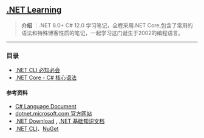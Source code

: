 ## [.NET Learning](#)
> **介绍** ：.NET 8.0+ C# 12.0 学习笔记，全程采用.NET Core,包含了常用的语法和特殊博客性质的笔记，一起学习这门诞生于2002的编程语言。

----

### 目录

- [.NET CLI 必知必会](docs/dotnet-cli)
- [.NET Core - C# 核心语法](docs/csharp)


#### 参考资料
* [C# Language Document](https://learn.microsoft.com/zh-cn/dotnet/csharp)
* [dotnet.microsoft.com 官方网站](https://dotnet.microsoft.com/zh-cn/)
* [.NET Download](https://dotnet.microsoft.com/zh-cn/download/dotnet) **,** [.NET 基础知识文档](https://learn.microsoft.com/zh-cn/dotnet/fundamentals/)
* [.NET CLI](https://learn.microsoft.com/zh-cn/dotnet/core/tools/)、[NuGet](https://learn.microsoft.com/zh-cn/nuget/what-is-nuget)
